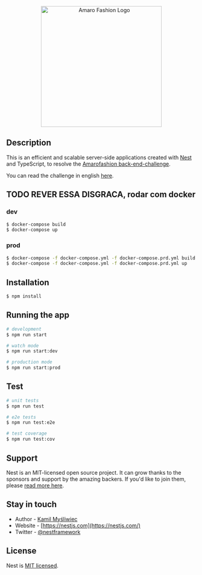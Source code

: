 <p align="center">
  <img src="https://upload.wikimedia.org/wikipedia/commons/5/53/Amaro_logo.png" width="320" alt="Amaro Fashion Logo" />
</p>

## Description

This is an efficient and scalable server-side applications created with [Nest](https://github.com/nestjs/nest) and TypeScript, to resolve the [Amarofashion back-end-challenge](https://github.com/amarofashion/back-end-challenge).

You can read the challenge in english [here](./changelle.md).

## TODO REVER ESSA DISGRACA, rodar com docker

### dev

```bash
$ docker-compose build
$ docker-compose up
```

### prod

```bash
$ docker-compose -f docker-compose.yml -f docker-compose.prd.yml build
$ docker-compose -f docker-compose.yml -f docker-compose.prd.yml up
```

## Installation

```bash
$ npm install
```

## Running the app

```bash
# development
$ npm run start

# watch mode
$ npm run start:dev

# production mode
$ npm run start:prod
```

## Test

```bash
# unit tests
$ npm run test

# e2e tests
$ npm run test:e2e

# test coverage
$ npm run test:cov
```

## Support

Nest is an MIT-licensed open source project. It can grow thanks to the sponsors and support by the amazing backers. If you'd like to join them, please [read more here](https://docs.nestjs.com/support).

## Stay in touch

- Author - [Kamil Myśliwiec](https://kamilmysliwiec.com)
- Website - [https://nestjs.com](https://nestjs.com/)
- Twitter - [@nestframework](https://twitter.com/nestframework)

## License

Nest is [MIT licensed](LICENSE).
